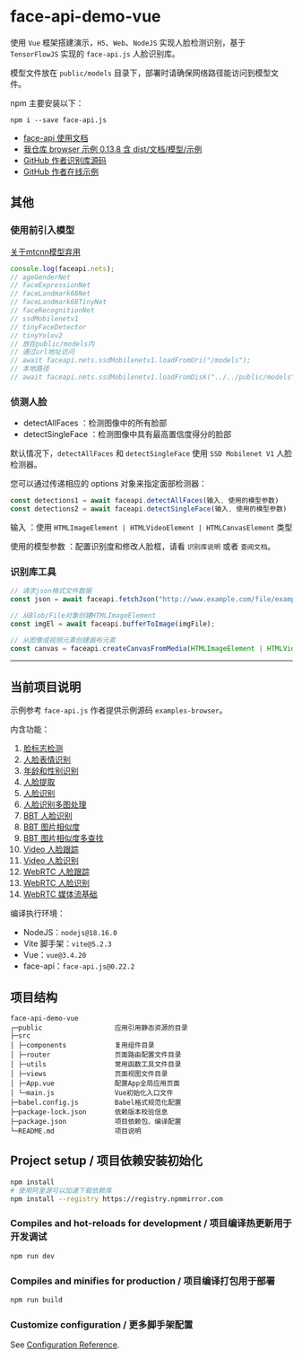 # face-api-demo-vue

使用 `Vue` 框架搭建演示，`H5`、`Web`、`NodeJS` 实现人脸检测识别，基于 `TensorFlowJS` 实现的 `face-api.js` 人脸识别库。

模型文件放在 `public/models` 目录下，部署时请确保网络路径能访问到模型文件。

npm 主要安装以下：

```shell
npm i --save face-api.js
```

- [face-api 使用文档](https://justadudewhohacks.github.io/face-api.js/docs/globals.html)
- [我仓库 browser 示例 0.13.8 含 dist/文档/模型/示例](https://github.com/TsMask/face-api-demo)
- [GitHub 作者识别库源码](https://github.com/justadudewhohacks/face-api.js)
- [GitHub 作者在线示例](https://justadudewhohacks.github.io/face-api.js)

## 其他

### 使用前引入模型

[关于mtcnn模型弃用](https://github.com/justadudewhohacks/face-api.js/issues/511)

```js
console.log(faceapi.nets);
// ageGenderNet
// faceExpressionNet
// faceLandmark68Net
// faceLandmark68TinyNet
// faceRecognitionNet
// ssdMobilenetv1
// tinyFaceDetector
// tinyYolov2
// 放在public/models内
// 通过url地址访问
// await faceapi.nets.ssdMobilenetv1.loadFromUri("/models");
// 本地路径
// await faceapi.nets.ssdMobilenetv1.loadFromDisk("../../public/models");
```

### 侦测人脸

- detectAllFaces ：检测图像中的所有脸部
- detectSingleFace ：检测图像中具有最高置信度得分的脸部

默认情况下，`detectAllFaces` 和 `detectSingleFace` 使用 `SSD Mobilenet V1` 人脸检测器。

您可以通过传递相应的 options 对象来指定面部检测器：

```js
const detections1 = await faceapi.detectAllFaces(输入, 使用的模型参数)
const detections2 = await faceapi.detectSingleFace(输入, 使用的模型参数)
```

输入 ：使用 `HTMLImageElement | HTMLVideoElement | HTMLCanvasElement` 类型

使用的模型参数 ：配置识别度和修改人脸框，请看 `识别库说明` 或者 `查阅文档`。

### 识别库工具

```js
// 请求json格式文件数据
const json = await faceapi.fetchJson("http://www.example.com/file/example.json");

// 从Blob/File对象创建HTMLImageElement
const imgEl = await faceapi.bufferToImage(imgFile);

// 从图像或视频元素创建画布元素
const canvas = faceapi.createCanvasFromMedia(HTMLImageElement | HTMLVideoElement)
```

----

## 当前项目说明

示例参考 `face-api.js` 作者提供示例源码 `examples-browser`。

内含功能：

1. [脸标志检测](src/views/FaceLandmarkDetection.vue)
2. [人脸表情识别](src/views/FaceExpressionRecognition.vue)
3. [年龄和性别识别](src/views/AgeAndGenderRecognition.vue)
4. [人脸提取](src/views/FaceExtraction.vue)
5. [人脸识别](src/views/FaceRecognition.vue)
6. [人脸识别多图处理](src/views/FaceRecognitionMore.vue)
7. [BBT 人脸识别](src/views/BBTFaceRecognition.vue)
8. [BBT 图片相似度](src/views/BBTFaceSimilarity.vue)
9. [BBT 图片相似度多查找](src/views/BBTFaceSimilarityMore.vue)
10. [Video 人脸跟踪](src/views/VideoFaceDetector.vue)
11. [Video 人脸识别](src/views/VideoFaceRecognition.vue)
12. [WebRTC 人脸跟踪](src/views/WebRTCFaceDetector.vue)
13. [WebRTC 人脸识别](src/views/WebRTCFaceRecognition.vue)
14. [WebRTC 媒体流基础](src/views/WebRTCMediaStream.vue)

编译执行环境：

- NodeJS：`nodejs@18.16.0`
- Vite 脚手架：`vite@5.2.3`
- Vue：`vue@3.4.20`
- face-api：`face-api.js@0.22.2`

## 项目结构

```text
face-api-demo-vue
┌─public                  应用引用静态资源的目录
├─src
│ ├─components            复用组件目录
│ ├─router                页面路由配置文件目录
│ ├─utils                 常用函数工具文件目录
│ ├─views                 页面视图文件目录
│ ├─App.vue               配置App全局应用页面
│ └─main.js               Vue初始化入口文件
├─babel.config.js         Babel格式规范化配置
├─package-lock.json       依赖版本校验信息
├─package.json            项目依赖包、编译配置
└─README.md               项目说明
```

## Project setup / 项目依赖安装初始化

```bash
npm install
# 使用阿里源可以加速下载依赖库
npm install --registry https://registry.npmmirror.com
```

### Compiles and hot-reloads for development / 项目编译热更新用于开发调试

```bash
npm run dev
```

### Compiles and minifies for production / 项目编译打包用于部署

```bash
npm run build
```

### Customize configuration / 更多脚手架配置

See [Configuration Reference](https://vitejs.dev/config/).
